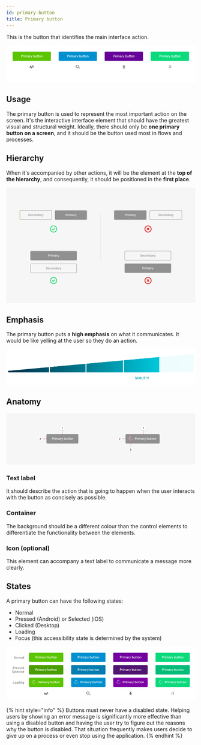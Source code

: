 ```yaml
---
id: primary-button
title: Primary button
---
```


This is the button that identifies the main interface action.

![Primary button applied to different brands](../../../img/typology_primary.png)

## Usage

The primary button is used to represent the most important action on the screen. It's the interactive interface element that should have the greatest visual and structural weight. Ideally, there should only be **one primary button on a screen**, and it should be the button used most in flows and processes.

## Hierarchy

When it's accompanied by other actions, it will be the element at the **top of the hierarchy**, and consequently, it should be positioned in the **first place**.

![](../../../img/typology_primary_hierarchy.png)

## Emphasis

The primary button puts a **high emphasis** on what it communicates. It would be like yelling at the user so they do an action.

![](../../../img/typology_primary_emphasis.png)

## Anatomy

![1. Text label    2. Container    3. Icon \(optional\)](../../../img/typology_primary_anatomy.png)

### Text label

It should describe the action that is going to happen when the user interacts with the button as concisely as possible.

### Container

The background should be a different colour than the control elements to differentiate the functionality between the elements.

### Icon \(optional\)

This element can accompany a text label to communicate a message more clearly.

## States

A primary button can have the following states:

* Normal
* Pressed \(Android\) or Selected \(iOS\)
* Clicked \(Desktop\)
* Loading
* Focus \(this accessibility state is determined by the system\)

![](../../../img/typology_primary_states.png)

{% hint style="info" %}
Buttons must never have a disabled state. Helping users by showing an error message is significantly more effective than using a disabled button and having the user try to figure out the reasons why the button is disabled. That situation frequently makes users decide to give up on a process or even stop using the application.
{% endhint %}

